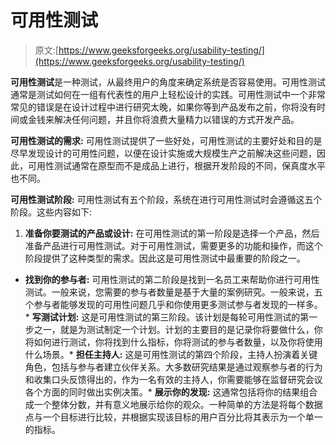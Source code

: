 # 可用性测试

> 原文:[https://www.geeksforgeeks.org/usability-testing/](https://www.geeksforgeeks.org/usability-testing/)

**可用性测试**是一种测试，从最终用户的角度来确定系统是否容易使用。可用性测试通常是测试如何在一组有代表性的用户上轻松设计的实践。可用性测试中一个非常常见的错误是在设计过程中进行研究太晚，如果你等到产品发布之前，你将没有时间或金钱来解决任何问题，并且你将浪费大量精力以错误的方式开发产品。

**可用性测试的需求:**
可用性测试提供了一些好处，可用性测试的主要好处和目的是尽早发现设计的可用性问题，以便在设计实施或大规模生产之前解决这些问题，因此，可用性测试通常在原型而不是成品上进行，根据开发阶段的不同，保真度水平也不同。

**可用性测试阶段:**
可用性测试有五个阶段，系统在进行可用性测试时会遵循这五个阶段。这些内容如下:

1.  **准备你要测试的产品或设计:**
    在可用性测试的第一阶段是选择一个产品，然后准备产品进行可用性测试。对于可用性测试，需要更多的功能和操作，而这个阶段提供了这种类型的需求。因此这是可用性测试中最重要的阶段之一。

*   **找到你的参与者:**
    可用性测试的第二阶段是找到一名员工来帮助你进行可用性测试。一般来说，您需要的参与者数量是基于大量的案例研究。一般来说，五个参与者能够发现的可用性问题几乎和你使用更多测试参与者发现的一样多。*   **写测试计划:**
    这是可用性测试的第三阶段。该计划是每轮可用性测试的第一步之一，就是为测试制定一个计划。计划的主要目的是记录你将要做什么，你将如何进行测试，你将找到什么指标，你将测试的参与者数量，以及你将使用什么场景。*   **担任主持人:**
    这是可用性测试的第四个阶段，主持人扮演着关键角色，包括与参与者建立伙伴关系。大多数研究结果是通过观察参与者的行为和收集口头反馈得出的，作为一名有效的主持人，你需要能够在监督研究会议各个方面的同时做出实例决策。*   **展示你的发现:**
    这通常包括将你的结果组合成一个整体分数，并有意义地展示给你的观众。一种简单的方法是将每个数据点与一个目标进行比较，并根据实现该目标的用户百分比将其表示为一个单一的指标。